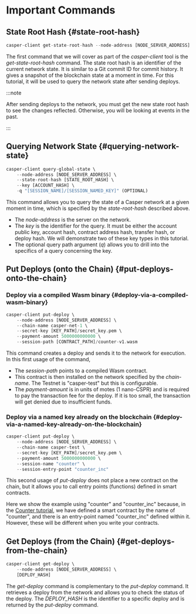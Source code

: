 # Important Commands

## State Root Hash {#state-root-hash}

```rust
casper-client get-state-root-hash --node-address [NODE_SERVER_ADDRESS]
```

The first command that we will cover as part of the _casper-client_ tool is the _get-state-root-hash_ command. The state root hash is an identifier of the current network state. It is similar to a Git commit ID for commit history. It gives a snapshot of the blockchain state at a moment in time. For this tutorial, it will be used to query the network state after sending deploys.

:::note

After sending deploys to the network, you must get the new state root hash to see the changes reflected. Otherwise, you will be looking at events in the past.

:::

## Querying Network State {#querying-network-state}

```rust
casper-client query-global-state \
    --node-address [NODE_SERVER_ADDRESS] \
    --state-root-hash [STATE_ROOT_HASH] \
    --key [ACCOUNT_HASH] \
    -q "[SESSION_NAME]/[SESSION_NAMED_KEY]" (OPTIONAL)
```

This command allows you to query the state of a Casper network at a given moment in time, which is specified by the _state-root-hash_ described above.

-   The _node-address_ is the server on the network.
-   The _key_ is the identifier for the query. It must be either the account public key, account hash, contract address hash, transfer hash, or deploy hash. We will demonstrate two of these key types in this tutorial.
-   The optional query path argument (_q_) allows you to drill into the specifics of a query concerning the key.

## Put Deploys (onto the Chain) {#put-deploys-onto-the-chain}

### Deploy via a compiled Wasm binary {#deploy-via-a-compiled-wasm-binary}

```rust
casper-client put-deploy \
    --node-address [NODE_SERVER_ADDRESS] \
    --chain-name casper-net-1 \
    --secret-key [KEY_PATH]/secret_key.pem \
    --payment-amount 5000000000000 \
    --session-path [CONTRACT_PATH]/counter-v1.wasm
```

This command creates a deploy and sends it to the network for execution. In this first usage of the command,

-   The _session-path_ points to a compiled Wasm contract.
-   This contract is then installed on the network specified by the _chain-name_. The Testnet is "casper-test" but this is configurable.
-   The _payment-amount_ is in units of motes (1 nano-CSPR) and is required to pay the transaction fee for the deploy. If it is too small, the transaction will get denied due to insufficient funds.

### Deploy via a named key already on the blockchain {#deploy-via-a-named-key-already-on-the-blockchain}

```rust
casper-client put-deploy \
    --node-address [NODE_SERVER_ADDRESS] \
    --chain-name casper-test \
    --secret-key [KEY_PATH]/secret_key.pem \
    --payment-amount 5000000000000 \
    --session-name "counter" \
    --session-entry-point "counter_inc"
```

This second usage of _put-deploy_ does not place a new contract on the chain, but it allows you to call entry points (functions) defined in smart contracts.

Here we show the example using "counter" and "counter_inc" because, in the [Counter tutorial](./walkthrough.md), we have defined a smart contract by the name of "counter", and there is an entry-point named "counter_inc" defined within it. However, these will be different when you write your contracts.

## Get Deploys (from the Chain) {#get-deploys-from-the-chain}

```rust
casper-client get-deploy \
    --node-address [NODE_SERVER_ADDRESS] \
    [DEPLOY_HASH]
```

The _get-deploy_ command is complementary to the _put-deploy_ command. It retrieves a deploy from the network and allows you to check the status of the deploy. The _DEPLOY_HASH_ is the identifier to a specific deploy and is returned by the _put-deploy_ command.
